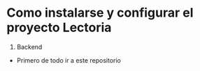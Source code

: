 # Como instalarse y configurar el proyecto Lectoria

1. Backend

- Primero de todo ir a este repositorio [](`https://github.com/joss0102/LectoriaBack`)
